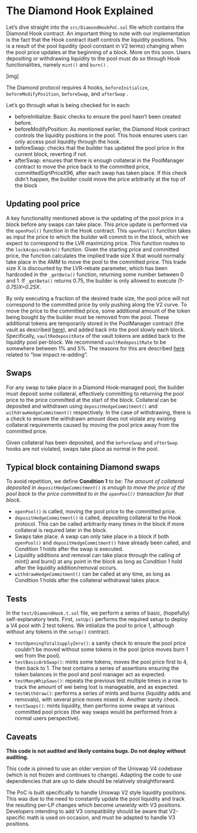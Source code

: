 # The Diamond Hook Explained

Let’s dive straight into the `src/DiamondHookPoC.sol` file which contains the Diamond Hook contract. An important thing to note with our implementation is the fact that the Hook contract itself controls the liquidity positions. This is a result of the pool liquidity (pool constant in V2 terms) changing when the pool price updates at the beginning of a block. More on this soon. Users depositing or withdrawing liquidity to the pool must do so through Hook functionalities, namely `mint()` and `burn()` .

[img]

The Diamond protocol requires 4 hooks, `beforeInitialize`, `beforeModifyPosition`, `beforeSwap`, and `afterSwap` .

Let’s go through what is being checked for in each:
- beforeInitialize: Basic checks to ensure the pool hasn’t been created before.
- beforeModifyPosition: As mentioned earlier, the Diamond Hook contract controls the liquidity positions in the pool. This hook ensures users can only access pool liquidity through the hook. 
- beforeSwap: checks that the builder has updated the pool price in the current block, reverting if not.
- afterSwap: ensures that there is enough collateral in the PoolManager contract to move the price back to the committed price, committedSqrtPriceX96, after each swap has taken place. If this check didn’t happen, the builder could move the price arbitrarily at the top of the block

## Updating pool price

A key functionality mentioned above is the updating of the pool price in a block before any swaps can take place. This price update is performed via the `openPool()` function in the Hook contract. This `openPool()` function takes as input the price to which the builder will commit to in the block, which we expect to correspond to the LVR maximizing price. This function routes to the `lockAcquiredArb()` function. Given the starting price and committed price, the function calculates the implied trade size X that would normally take place in the AMM to move the pool to the committed price. This trade size X is discounted by the LVR-rebate parameter, which has been hardcoded in the `_getBeta()` function, returning some number between 0 and 1. If `_getBeta()` returns 0.75, the builder is only allowed to execute _(1-0.75)X=0.25X_.

By only executing a fraction of the desired trade size, the pool price will not correspond to the committed price by only pushing along the V2 curve. To move the price to the committed price, some additional amount of the token being bought by the builder must be removed from the pool. These additional tokens are temporarily stored in the PoolManager contract (the vault as described [here](https://ethresear.ch/t/lvr-minimization-in-uniswap-v4/15900)), and added back into the pool slowly each block. Specifically, `vaultRedepositRate` of the vault tokens are added back to the liquidity pool per-block. We recommend `vaultRedepositRate` to be somewhere between 1% and 5%. The reasons for this are described [here](https://ethresear.ch/t/lvr-minimization-in-uniswap-v4/15900) related to “low impact re-adding”.

## Swaps

For any swap to take place in a Diamond Hook-managed pool, the builder must deposit some collateral, effectively committing to returning the pool price to the price committed at the start of the block. Collateral can be deposited and withdrawn using `depositHedgeCommitment()` and `withdrawHedgeCommitment()` respectively. In the case of withdrawing, there is a check to ensure the withdrawn amount does not violate any existing collateral requirements caused by moving the pool price away from the committed price. 

Given collateral has been deposited, and the `beforeSwap` and `afterSwap` hooks are not violated, swaps take place as normal in the pool. 

## Typical block containing Diamond swaps

To avoid repetition, we define **Condition 1** to be: _The amount of collateral deposited in `depositHedgeCommitment()` is enough to move the price of the pool back to the price committed to in the `openPool()` transaction for that block._

- `openPool()` is called, moving the pool price to the committed price.
- `depositHedgeCommitment()` is called, depositing collateral to the Hook protocol. This can be called arbitrarily many times in the block if more collateral is required later in the block.
- Swaps take place. A swap can only take place in a block if both `openPool()` and `depositHedgeCommitment()` have already been called, and Condition 1 holds after the swap is executed.
- Liquidity additions and removal can take place through the calling of mint() and burn() at any point in the block as long as Condition 1 hold after the liquidity addition/removal occurs.
- `withdrawHedgeCommitment()` can be called at any time, as long as Condition 1 holds after the collateral withdrawal takes place.

## Tests

In the `test/DiamondHook.t.sol` file, we perform a series of basic, (hopefully) self-explanatory tests. First, `setUp()` performs the required setup to deploy a V4 pool with 2 test tokens. We intiialize the pool to price 1, although without any tokens in the `setup()` contract. 

- `testOpeningTotalSupplyZero()`: a sanity check to ensure the pool price couldn’t be moved without some tokens in the pool (price moves burn 1 wei from the pool).
- `testBasicArbSwap()`: mints some tokens, moves the pool price first to 4, then back to 1. The test contains a series of assertions ensuring the token balances in the pool and pool manager act as expected.
- `testManyWhipSaws()`: repeats the previous test multiple times in a row to track the amount of wei being lost is manageable, and as expected.
- `testWithdraw()`: performs a series of mints and burns (liquidity adds and removals), with several price moves mixed in. Another sanity check.
- `testSwaps()`: mints liquidity, then performs some swaps at various committed pool prices (the way swaps would be performed from a normal users perspective).

## Caveats

**This code is not audited and likely contains bugs. Do not deploy without auditing.**

This code is pinned to use an older version of the Uniswap V4 codebase (which is not frozen and continues to change). Adapting the code to use dependencies that are up to date should be relatively straightforward.

The PoC is built specifically to handle Uniswap V2 style liquidity positions. This was due to the need to constantly update the pool liquidity and track the resulting per-LP changes which become unwieldy with V3 positions. Developers intending to add V3 compatibility should be aware that V2-specific math is used on occasion, and must be adapted to handle V3 positions.
